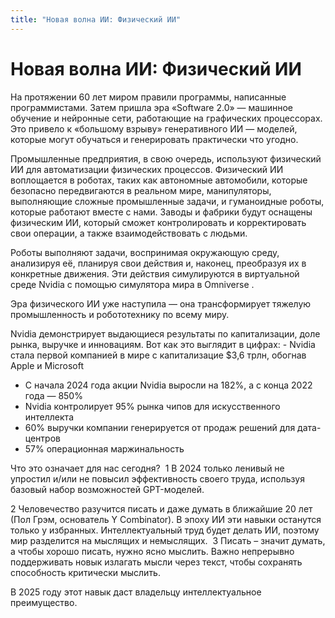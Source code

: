 ```yaml
---
title: "Новая волна ИИ: Физический ИИ"
---
```

# Новая волна ИИ: Физический ИИ

На протяжении 60 лет миром правили программы, написанные программистами. Затем пришла эра «Software 2.0» — машинное обучение и нейронные сети, работающие на графических процессорах. Это привело к «большому взрыву» генеративного ИИ — моделей, которые могут обучаться и генерировать практически что угодно. 

Промышленные предприятия, в свою очередь, используют физический ИИ для автоматизации физических процессов. Физический ИИ воплощается в роботах, таких как автономные автомобили, которые безопасно передвигаются в реальном мире, манипуляторы, выполняющие сложные промышленные задачи, и гуманоидные роботы, которые работают вместе с нами. Заводы и фабрики будут оснащены физическим ИИ, который сможет контролировать и корректировать свои операции, а также взаимодействовать с людьми.

Роботы выполняют задачи, воспринимая окружающую среду, анализируя её, планируя свои действия и, наконец, преобразуя их в конкретные движения. Эти действия симулируются в виртуальной среде Nvidia с помощью симулятора мира в Omniverse .

Эра физического ИИ уже наступила — она трансформирует тяжелую промышленность и робототехнику по всему миру.

Nvidia демонстрирует выдающиеся результаты по капитализации, доле рынка, выручке и инновациям. Вот как это выглядит в цифрах: - Nvidia стала первой компанией в мире с капитализацие $3,6 трлн, обогнав Apple и Microsoft
- С начала 2024 года акции Nvidia выросли на 182%, а с конца 2022 года — 850%
- Nvidia контролирует 95% рынка чипов для искусственного интеллекта
- 60% выручки компании генерируется от продаж решений для дата-центров
- 57% операционная маржинальность

Что это означает для нас сегодня? 
1 В 2024 только ленивый не упростил и/или не повысил эффективность своего труда, используя базовый набор возможностей GPT-моделей.

2 Человечество разучится писать и даже думать в ближайшие 20 лет (Пол Грэм, основатель Y Combinator). В эпоху ИИ эти навыки останутся только у избранных. Интеллектуальный труд будет делать ИИ, поэтому мир разделится на мыслящих и немыслящих.
 3 Писать – значит думать, а чтобы хорошо писать, нужно ясно мыслить. Важно непрерывно поддерживать новык излагать мысли через текст, чтобы сохранять способность критически мыслить.

В 2025 году этот навык даст владельцу интеллектуальное преимущество.
